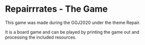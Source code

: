 # Repairrrates - The Game

This game was made during the GGJ2020 under the theme Repair.

It is a board game and can be played by printing the game out and processing the included resources.

